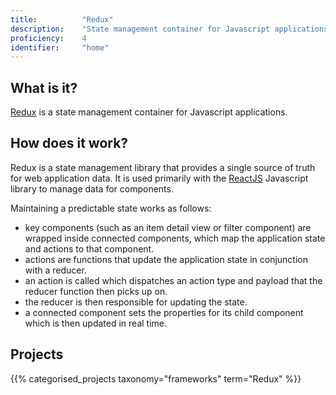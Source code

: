 ```yaml
---
title: 			"Redux"
description: 	"State management container for Javascript applications"
proficiency:	4
identifier:		"home"
---
```


## What is it?
[Redux](https://redux.js.org/) is a state management container for Javascript applications. 

## How does it work?
Redux is a state management library that provides a single source of truth for web application data. It is used primarily with the [ReactJS](https://reactjs.org) Javascript library to manage data for components.

Maintaining a predictable state works as follows:
- key components (such as an item detail view or filter component) are wrapped inside connected components, which map the application state and actions to that component.
- actions are functions that update the application state in conjunction with a reducer.
- an action is called which dispatches an action type and payload that the reducer function then picks up on.
- the reducer is then responsible for updating the state.
- a connected component sets the properties for its child component which is then updated in real time.

## Projects
{{% categorised_projects taxonomy="frameworks" term="Redux" %}}
